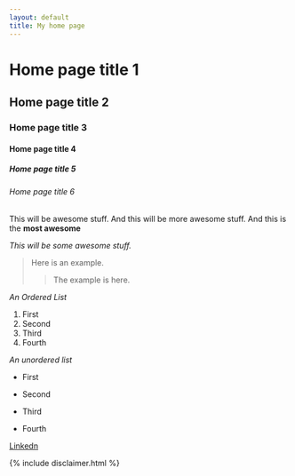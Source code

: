 ```yaml
---
layout: default
title: My home page
---
```


# Home page title 1

## Home page title 2

### Home page title 3

#### Home page title 4

##### Home page title 5

###### Home page title 6

This will be awesome stuff.
And this will be more awesome stuff.
And this is the **most awesome**

*This will be some awesome stuff.*

> Here is an example.
>> The example is here.

*An Ordered List*
1. First
2. Second
3. Third
4. Fourth

*An unordered list*
- First
- Second
- Third
- Fourth

    <html>
      <head>
      </head>
    </html>

[Linkedn]({{site.linkedin}})

{% include disclaimer.html %}
